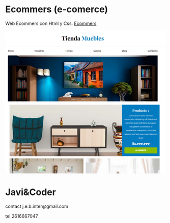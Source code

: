 # Ecommers (e-comerce)
Web Ecommers con Html y Css.
[Ecommers](https://ecommers-2025.netlify.app/)


![image](https://github.com/JEB76-22/Ecommers/blob/main/img/tiendaMuebles.PNG?raw=true)
![image](https://github.com/JEB76-22/Ecommers/blob/main/img/tiendaMuebles2.PNG?raw=true)

<h1>Javi&Coder</h1>
contact j.e.b.inter@gmail.com 

tel 2616667047
